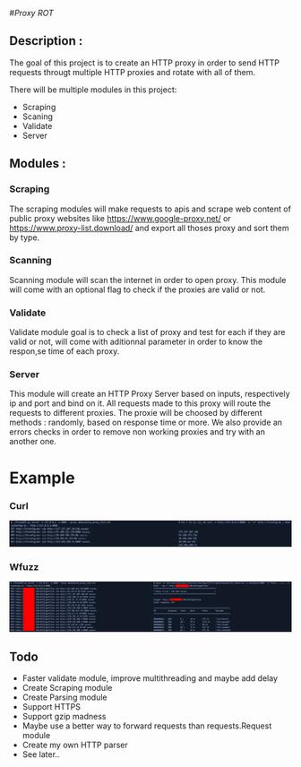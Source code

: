 #*Proxy ROT*

## Description :

The goal of this project is to create an HTTP proxy in order to send HTTP requests througt multiple HTTP proxies and rotate with all of them.

There will be multiple modules in this project:

- Scraping
- Scaning
- Validate
- Server

## Modules :

### Scraping

The scraping modules will make requests to apis and scrape web content of public proxy websites like https://www.google-proxy.net/ or https://www.proxy-list.download/ and export all thoses proxy and sort them by type.

### Scanning

Scanning module will scan the internet in order to open proxy.
This module will come with an optional flag to check if the proxies are valid or not.

### Validate

Validate module goal is to check a list of proxy and test for each if they are valid or not, will come with aditionnal parameter in order to know the respon,se time of each proxy.

### Server

This module will create an HTTP Proxy Server based on inputs, respectively ip and port and bind on it.
All requests made to this proxy will route the requests to different proxies.
The proxie will be choosed by different methods : randomly, based on response time or more.
We also provide an errors checks in order to remove non working proxies and try with an another one.


# Example

### Curl
![](img/curl_example.png)

### Wfuzz
![](img/wfuzz_example.png)

## Todo

- Faster validate module, improve multithreading and maybe add delay
- Create Scraping module
- Create Parsing module
- Support HTTPS
- Support gzip madness
- Maybe use a better way to forward requests than requests.Request module
- Create my own HTTP parser
- See later..